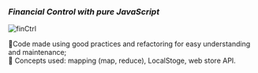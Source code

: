 ### **_Financial Control with pure JavaScript_**

![finCtrl](https://github.com/renanflow/Financial-Control-with-pure-JavaScript/blob/master/controlFinan.gif)

🔨Code made using good practices and refactoring for easy understanding and maintenance; <br>
🚀 Concepts used: mapping (map, reduce), LocalStoge, web store API.
